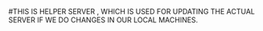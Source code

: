 #THIS IS HELPER SERVER , WHICH IS USED FOR UPDATING THE ACTUAL SERVER IF WE DO CHANGES IN OUR LOCAL MACHINES.
